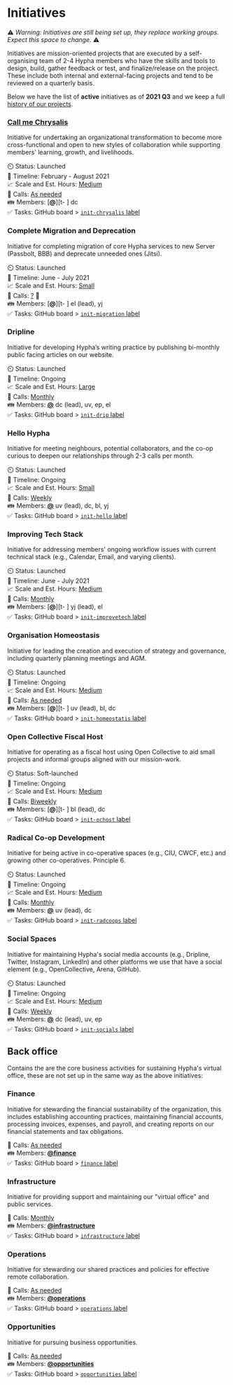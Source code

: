 # Initiatives

⚠️ _Warning: Initiatives are still being set up, they replace working groups. Expect this space to change._ ⚠️

Initiatives are mission-oriented projects that are executed by a self-organising team of 2-4 Hypha members who have the skills and tools to design, build, gather feedback or test, and finalize/release on the project. These include both internal and external-facing projects and tend to be reviewed on a quarterly basis. 

Below we have the list of **active** initiatives as of **2021 Q3** and we keep a full [history of our projects][projects].

### [Call me Chrysalis][chrysalis]

Initiative for undertaking an organizational transformation to become more cross-functional and open to new styles of collaboration while supporting  members' learning, growth, and livelihoods.

⏲️ Status: Launched  
📑 Timeline: February - August 2021  
📈 Scale and Est. Hours: [Medium][hours]  
📅 Calls: [As needed][calendar]  
👪 Members: [**@**][t- ]  dc   
✅ Tasks: GitHub board > [`init-chrysalis` label][l-chrysalis]  

[chrysalis]: ./2021-02-17-call-me-chrysalis.md

### Complete Migration and Deprecation

Initiative for completing migration of core Hypha services to new Server (Passbolt, BBB) and deprecate unneeded ones (Jitsi).

⏲️ Status: Launched  
📑 Timeline: June - July 2021  
📈 Scale and Est. Hours: [Small][hours]  
📅 Calls: [?][calendar] 📝  
👪 Members: [**@**][t- ]  el (lead), yj   
✅ Tasks: GitHub board > [`init-migration` label][l-migration]  

### Dripline

Initiative for developing Hypha’s writing practice by publishing bi-monthly public facing articles on our website.

⏲️ Status: Launched  
📑 Timeline: Ongoing  
📈 Scale and Est. Hours: [Large][hours]  
📅 Calls: [Monthly][calendar]   
👪 Members: [**@**][t-fin] dc (lead), uv, ep, el   
✅ Tasks: GitHub board > [`init-drip` label][l-drip]  

### Hello Hypha

Initiative for meeting neighbours, potential collaborators, and the co-op curious to deepen our relationships through 2-3 calls per month.

⏲️ Status: Launched  
📑 Timeline: Ongoing  
📈 Scale and Est. Hours: [Small][hours]  
📅 Calls: [Weekly][calendar]   
👪 Members: [**@**][t-fin]  uv (lead), dc, bl, yj  
✅ Tasks: GitHub board > [`init-hello` label][l-hello] 

### Improving Tech Stack

Initiative for addressing members' ongoing workflow issues with current technical stack (e.g., Calendar, Email, and varying clients).

⏲️ Status: Launched   
📑 Timeline: June - July 2021   
📈 Scale and Est. Hours: [Medium][hours]   
📅 Calls: [Monthly][calendar]  
👪 Members: [**@**][t- ] yj (lead), el   
✅ Tasks: GitHub board > [`init-improvetech` label][l-improvetech]  

### Organisation Homeostasis

Initiative for leading the creation and execution of strategy and governance, including quarterly planning meetings and AGM.

⏲️ Status: Launched   
📑 Timeline: Ongoing   
📈 Scale and Est. Hours: [Medium][hours]  
📅 Calls: [As needed][calendar]  
👪 Members: [**@**][t- ] uv (lead), bl, dc  
✅ Tasks: GitHub board > [`init-homeostatis` label][l-homeostatis]  

### Open Collective Fiscal Host

Initiative for operating as a fiscal host using Open Collective to aid small projects and informal groups aligned with our mission-work. 

⏲️ Status: Soft-launched   
📑 Timeline: Ongoing   
📈 Scale and Est. Hours: [Medium][hours]   
📅 Calls: [Biweekly][calendar]   
👪 Members: [**@**][t- ] bl (lead), dc    
✅ Tasks: GitHub board > [`init-ochost` label][l-ochost]   

### Radical Co-op Development

Initiative for being active in co-operative spaces (e.g., CIU, CWCF, etc.) and growing other co-operatives. Principle 6. 

⏲️ Status: Launched   
📑 Timeline: Ongoing   
📈 Scale and Est. Hours: [Medium][hours]   
📅 Calls: [Monthly][calendar]    
👪 Members: [**@**][t-fin]  uv (lead), dc   
✅ Tasks: GitHub board > [`init-radcoops` label][l-radcoops]   

### Social Spaces

Initiative for maintaining Hypha's social media accounts (e.g., Dripline, Twitter, Instagram, LinkedIn) and other platforms we use that have a social element (e.g., OpenCollective, Arena, GitHub).

⏲️ Status: Launched   
📑 Timeline: Ongoing   
📈 Scale and Est. Hours: [Medium][hours]   
📅 Calls: [Weekly][calendar]    
👪 Members: [**@**][t-fin]  dc (lead), uv, ep    
✅ Tasks: GitHub board > [`init-socials` label][l-socials]  


## Back office 

Contains the are the core business activities for sustaining Hypha's virtual office, these are not set up in the same way as the above initiatives:

### Finance

Initiative for stewarding the financial sustainability of the organization, this includes establishing accounting practices, maintaining financial accounts, processing invoices, expenses, and payroll, and creating reports on our financial statements and tax obligations.

📅 Calls: [As needed][calendar]    
👪 Members: [**@finance**][t-fin]   
✅ Tasks: GitHub board > [`finance` label][l-fin]   

### Infrastructure

Initiative for providing support and maintaining our "virtual office" and public services.

📅 Calls: [Monthly][calendar]   
👪 Members: [**@infrastructure**][t-inf]   
✅ Tasks: GitHub board > [`infrastructure` label][l-inf]   

### Operations

Initiative for stewarding our shared practices and policies for effective remote collaboration.

📅 Calls: [As needed][calendar]   
👪 Members: [**@operations**][t-ops]   
✅ Tasks: GitHub board > [`operations` label][l-ops]   

### Opportunities

Initiative for pursuing business opportunities.

📅 Calls: [As needed][calendar]   
👪 Members: [**@opportunities**][t-opp]   
✅ Tasks: GitHub board > [`opportunities` label][l-opp]   
 

<!-- Links: Important -->
[calendar]: https://link.hypha.coop/calendar
[projects]: https://link.hypha.coop/projects
[hours]: https://link.hypha.coop/hours

<!-- Links: Labels -->
[l-fin]: https://github.com/orgs/hyphacoop/projects/2?card_filter_query=label:"finance"
[l-opp]: https://github.com/orgs/hyphacoop/projects/2?card_filter_query=label:"opportunities"
[l-inf]: https://github.com/orgs/hyphacoop/projects/2?card_filter_query=label:"infrastructure"
[l-ops]: https://github.com/orgs/hyphacoop/projects/2?card_filter_query=label:"operations"
[l-chrysalis]: https://github.com/orgs/hyphacoop/projects/2?card_filter_query=label:"init-chrysalis"
[l-migration]: https://github.com/orgs/hyphacoop/projects/2?card_filter_query=label:"init-migration"
[l-drip ]: https://github.com/orgs/hyphacoop/projects/2?card_filter_query=label:"init-drip"
[l-hello]: https://github.com/orgs/hyphacoop/projects/2?card_filter_query=label:"init-hello"
[l-improvetech]: https://github.com/orgs/hyphacoop/projects/2?card_filter_query=label:"init-improvetech"
[l-homeostatis]: https://github.com/orgs/hyphacoop/projects/2?card_filter_query=label:"init-homeostatis"
[l-ochost]: https://github.com/orgs/hyphacoop/projects/2?card_filter_query=label:"init-ochost"
[l-radcoops]: https://github.com/orgs/hyphacoop/projects/2?card_filter_query=label:"init-radcoops"
[l-socials]: https://github.com/orgs/hyphacoop/projects/2?card_filter_query=label:"init-socials"

[t-opp]: https://github.com/orgs/hyphacoop/teams/opportunities/members
[t-fin]: https://github.com/orgs/hyphacoop/teams/finance/members
[t-gov]: https://github.com/orgs/hyphacoop/teams/governance/members 
[t-ops]: https://github.com/orgs/hyphacoop/teams/operations/members
[t-inf]: https://github.com/orgs/hyphacoop/teams/infrastructure/members
